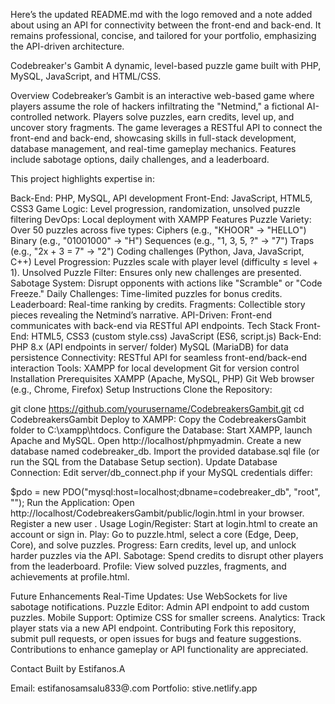 Here’s the updated README.md with the logo removed and a note added about using an API for connectivity between the front-end and back-end. It remains professional, concise, and tailored for your portfolio, emphasizing the API-driven architecture.

Codebreaker's Gambit
A dynamic, level-based puzzle game built with PHP, MySQL, JavaScript, and HTML/CSS.

Overview
Codebreaker’s Gambit is an interactive web-based game where players assume the role of hackers infiltrating the "Netmind," a fictional AI-controlled network. Players solve puzzles, earn credits, level up, and uncover story fragments. The game leverages a RESTful API to connect the front-end and back-end, showcasing skills in full-stack development, database management, and real-time gameplay mechanics. Features include sabotage options, daily challenges, and a leaderboard.

This project highlights expertise in:

Back-End: PHP, MySQL, API development
Front-End: JavaScript, HTML5, CSS3
Game Logic: Level progression, randomization, unsolved puzzle filtering
DevOps: Local deployment with XAMPP
Features
Puzzle Variety: Over 50 puzzles across five types:
Ciphers (e.g., "KHOOR" → "HELLO")
Binary (e.g., "01001000" → "H")
Sequences (e.g., "1, 3, 5, ?" → "7")
Traps (e.g., "2x + 3 = 7" → "2")
Coding challenges (Python, Java, JavaScript, C++)
Level Progression: Puzzles scale with player level (difficulty ≤ level + 1).
Unsolved Puzzle Filter: Ensures only new challenges are presented.
Sabotage System: Disrupt opponents with actions like "Scramble" or "Code Freeze."
Daily Challenges: Time-limited puzzles for bonus credits.
Leaderboard: Real-time ranking by credits.
Fragments: Collectible story pieces revealing the Netmind’s narrative.
API-Driven: Front-end communicates with back-end via RESTful API endpoints.
Tech Stack
Front-End:
HTML5, CSS3 (custom style.css)
JavaScript (ES6, script.js)
Back-End:
PHP 8.x (API endpoints in server/ folder)
MySQL (MariaDB) for data persistence
Connectivity: RESTful API for seamless front-end/back-end interaction
Tools:
XAMPP for local development
Git for version control
Installation
Prerequisites
XAMPP (Apache, MySQL, PHP)
Git
Web browser (e.g., Chrome, Firefox)
Setup Instructions
Clone the Repository:

git clone https://github.com/yourusername/CodebreakersGambit.git
cd CodebreakersGambit
Deploy to XAMPP:
Copy the CodebreakersGambit folder to C:\xampp\htdocs\.
Configure the Database:
Start XAMPP, launch Apache and MySQL.
Open http://localhost/phpmyadmin.
Create a new database named codebreaker_db.
Import the provided database.sql file (or run the SQL from the Database Setup section).
Update Database Connection:
Edit server/db_connect.php if your MySQL credentials differ:

$pdo = new PDO("mysql:host=localhost;dbname=codebreaker_db", "root", "");
Run the Application:
Open http://localhost/CodebreakersGambit/public/login.html in your browser.
Register a new user .
Usage
Login/Register: Start at login.html to create an account or sign in.
Play: Go to puzzle.html, select a core (Edge, Deep, Core), and solve puzzles.
Progress: Earn credits, level up, and unlock harder puzzles via the API.
Sabotage: Spend credits to disrupt other players from the leaderboard.
Profile: View solved puzzles, fragments, and achievements at profile.html.

Future Enhancements
Real-Time Updates: Use WebSockets for live sabotage notifications.
Puzzle Editor: Admin API endpoint to add custom puzzles.
Mobile Support: Optimize CSS for smaller screens.
Analytics: Track player stats via a new API endpoint.
Contributing
Fork this repository, submit pull requests, or open issues for bugs and feature suggestions. Contributions to enhance gameplay or API functionality are appreciated.


Contact
Built by Estifanos.A


Email: estifanosamsalu833@.com
Portfolio: stive.netlify.app
